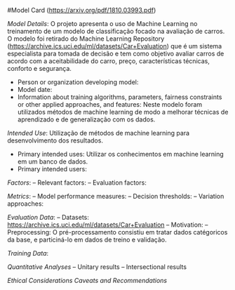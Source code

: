 #Model Card (https://arxiv.org/pdf/1810.03993.pdf)

*Model Details*: O projeto apresenta o uso de Machine Learning no treinamento de um modelo de classificação focado na avaliação de carros. 
O modelo foi retirado do Machine Learning Repository (https://archive.ics.uci.edu/ml/datasets/Car+Evaluation) que é um sistema especialista 
para tomada de decisão e tem como objetivo avaliar carros de acordo com a aceitabilidade do carro, preço, características técnicas, conforto e segurança.
- Person or organization developing model: 
- Model date: 
- Information about training algorithms, parameters, fairness constraints or other applied approaches, and features: Neste modelo foram utilizados métodos de machine
learning de modo a melhorar técnicas de aprendizado e de generalização com os dados.

*Intended Use*: Utilização de métodos de machine learning para desenvolvimento dos resultados.
- Primary intended uses: Utilizar os conhecimentos em machine learning em um banco de dados.
- Primary intended users: 

*Factors*:
– Relevant factors:
– Evaluation factors:

*Metrics*:
– Model performance measures:
– Decision thresholds:
– Variation approaches:

*Evaluation Data*:
– Datasets: https://archive.ics.uci.edu/ml/datasets/Car+Evaluation
– Motivation:
– Preprocessing: O pré-processamento consistiu em tratar dados catégoricos da base, e particiná-lo em dados de treino e validação. 

*Training Data*:

*Quantitative Analyses*
– Unitary results
– Intersectional results

*Ethical Considerations*
*Caveats and Recommendations*
